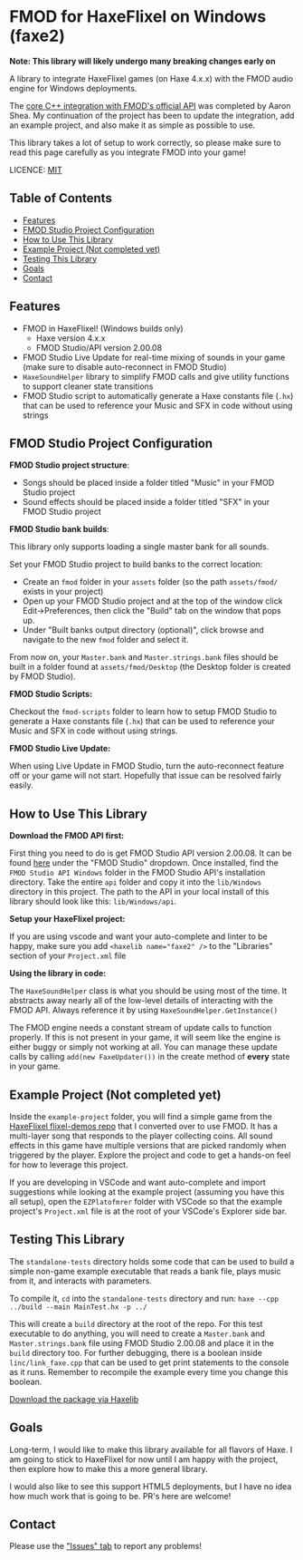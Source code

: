 # FMOD for HaxeFlixel on Windows (faxe2)

**Note: This library will likely undergo many breaking changes early on**

A library to integrate HaxeFlixel games (on Haxe 4.x.x) with the FMOD audio engine for Windows deployments.

The [core C++ integration with FMOD's official API](https://github.com/uhrobots/faxe) was completed by Aaron Shea. My continuation of the project has been to update the integration, add an example project, and also make it as simple as possible to use.

This library takes a lot of setup to work correctly, so please make sure to read this page carefully as you integrate FMOD into your game!

LICENCE: [MIT](https://tanneris.me/mit-license)

## Table of Contents

 - [Features](#features)
 - [FMOD Studio Project Configuration](#fmod-studio-project-configuration)
 - [How to Use This Library](#how-to-use-this-library)
 - [Example Project (Not completed yet)](#example-project-not-completed-yet)
 - [Testing This Library](#testing-this-library)
 - [Goals](#goals)
 - [Contact](#contact)


## Features 
- FMOD in HaxeFlixel! (Windows builds only)
  - Haxe version 4.x.x
  - FMOD Studio/API version 2.00.08
- FMOD Studio Live Update for real-time mixing of sounds in your game (make sure to disable auto-reconnect in FMOD Studio)
- `HaxeSoundHelper` library to simplify FMOD calls and give utility functions to support cleaner state transitions
- FMOD Studio script to automatically generate a Haxe constants file (`.hx`) that can be used to reference your Music and SFX in code without using strings

## FMOD Studio Project Configuration

**FMOD Studio project structure**:
- Songs should be placed inside a folder titled "Music" in your FMOD Studio project
- Sound effects should be placed inside a folder titled "SFX" in your FMOD Studio project

**FMOD Studio bank builds**:

This library only supports loading a single master bank for all sounds.

Set your FMOD Studio project to build banks to the correct location:

- Create an `fmod` folder in your `assets` folder (so the path `assets/fmod/` exists in your project) 
- Open up your FMOD Studio project and at the top of the window click Edit->Preferences, then click the "Build" tab on the window that pops up.
- Under "Built banks output directory (optional)", click browse and navigate to the new `fmod` folder and select it.

From now on, your `Master.bank` and `Master.strings.bank` files should be built in a folder found at `assets/fmod/Desktop` (the Desktop folder is created by FMOD Studio). 

**FMOD Studio Scripts:**

Checkout the `fmod-scripts` folder to learn how to setup FMOD Studio to generate a Haxe constants file (`.hx`) that can be used to reference your Music and SFX in code without using strings.

**FMOD Studio Live Update:**

When using Live Update in FMOD Studio, turn the auto-reconnect feature off or your game will not start. Hopefully that issue can be resolved fairly easily.

## How to Use This Library

**Download the FMOD API first:**

First thing you need to do is get FMOD Studio API version 2.00.08. It can be found [here](https://tanneris.me/fmod-downloads) under the "FMOD Studio" dropdown. Once installed, find the `FMOD Studio API Windows` folder in the FMOD Studio API's installation directory. Take the entire `api` folder and copy it into the `lib/Windows` directory in this project. The path to the API in your local install of this library should look like this: `lib/Windows/api`.

**Setup your HaxeFlixel project:**

If you are using vscode and want your auto-complete and linter to be happy, make sure you add `<haxelib name="faxe2" />` to the "Libraries" section of your `Project.xml` file

**Using the library in code:**

The `HaxeSoundHelper` class is what you should be using most of the time. It abstracts away nearly all of the low-level details of interacting with the FMOD API. Always reference it by using `HaxeSoundHelper.GetInstance()`

The FMOD engine needs a constant stream of update calls to function properly. If this is not present in your game, it will seem like the engine is either buggy or simply not working at all. You can manage these update calls by calling `add(new FaxeUpdater())` in the create method of **every** state in your game.

## Example Project (Not completed yet)

Inside the `example-project` folder, you will find a simple game from the [HaxeFlixel flixel-demos repo](https://tanneris.me/haxe-flixel-demos) that I converted over to use FMOD. It has a multi-layer song that responds to the player collecting coins. All sound effects in this game have multiple versions that are picked randomly when triggered by the player. Explore the project and code to get a hands-on feel for how to leverage this project.

If you are developing in VSCode and want auto-complete and import suggestions while looking at the example project (assuming you have this all setup), open the `EZPlatofmrer` folder with VSCode so that the example project's `Project.xml` file is at the root of your VSCode's Explorer side bar.

## Testing This Library

The `standalone-tests` directory holds some code that can be used to build a simple non-game example executable that reads a bank file, plays music from it, and interacts with parameters.

To compile it, `cd` into the `standalone-tests` directory and run: `haxe --cpp ../build --main MainTest.hx -p ../`

This will create a `build` directory at the root of the repo. For this test executable to do anything, you will need to create a `Master.bank` and `Master.strings.bank` file using FMOD Studio 2.00.08 and place it in the `build` directory too. For further debugging, there is a boolean inside `linc/link_faxe.cpp` that can be used to get print statements to the console as it runs. Remember to recompile the example every time you change this boolean.

[Download the package via Haxelib](https://tanneris.me/faxe2)

## Goals

Long-term, I would like to make this library available for all flavors of Haxe. I am going to stick to HaxeFlixel for now until I am happy with the project, then explore how to make this a more general library.

I would also like to see this support HTML5 deployments, but I have no idea how much work that is going to be. PR's here are welcome!

## Contact

Please use the ["Issues" tab](https://github.com/Tanz0rz/faxe2/issues) to report any problems!